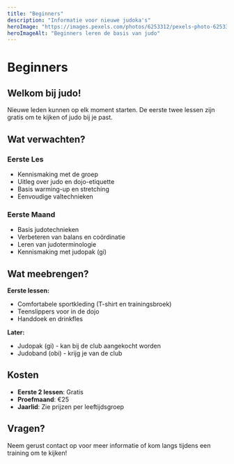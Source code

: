 ```yaml
---
title: "Beginners"
description: "Informatie voor nieuwe judoka's"
heroImage: "https://images.pexels.com/photos/6253312/pexels-photo-6253312.jpeg?auto=compress&cs=tinysrgb&w=800"
heroImageAlt: "Beginners leren de basis van judo"
---
```


# Beginners

## Welkom bij judo!

Nieuwe leden kunnen op elk moment starten. De eerste twee lessen zijn gratis om te kijken of judo bij je past.

## Wat verwachten?

### Eerste Les
- Kennismaking met de groep
- Uitleg over judo en dojo-etiquette
- Basis warming-up en stretching
- Eenvoudige valtechnieken

### Eerste Maand
- Basis judotechnieken
- Verbeteren van balans en coördinatie
- Leren van judoterminologie
- Kennismaking met judopak (gi)

## Wat meebrengen?

**Eerste lessen:**
- Comfortabele sportkleding (T-shirt en trainingsbroek)
- Teenslippers voor in de dojo
- Handdoek en drinkfles

**Later:**
- Judopak (gi) - kan bij de club aangekocht worden
- Judoband (obi) - krijg je van de club

## Kosten

- **Eerste 2 lessen**: Gratis
- **Proefmaand**: €25
- **Jaarlid**: Zie prijzen per leeftijdsgroep

## Vragen?

Neem gerust contact op voor meer informatie of kom langs tijdens een training om te kijken!